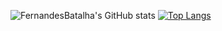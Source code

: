 ![FernandesBatalha's GitHub stats](https://github-readme-stats.vercel.app/api?username=FernandesBatalha&show_icons=true&theme=radical)
[![Top Langs](https://github-readme-stats.vercel.app/api/top-langs/?username=FernandesBatalha&theme=radical&layout=compact)](https://github.com/FernandesBatalha/github-readme-stats)
